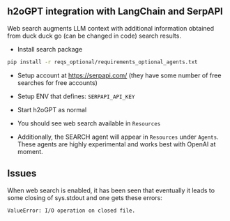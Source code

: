 ## h2oGPT integration with LangChain and SerpAPI

Web search augments LLM context with additional information obtained from duck duck go (can be changed in code) search results.

* Install search package
```bash
pip install -r reqs_optional/requirements_optional_agents.txt
````

* Setup account at https://serpapi.com/ (they have some number of free searches for free accounts)

* Setup ENV that defines: `SERPAPI_API_KEY`

* Start h2oGPT as normal

* You should see web search available in `Resources`

* Additionally, the SEARCH agent will appear in `Resources` under `Agents`.  These agents are highly experimental and works best with OpenAI at moment.

## Issues

When web search is enabled, it has been seen that eventually it leads to some closing of sys.stdout and one gets these errors:
```
ValueError: I/O operation on closed file.
```
